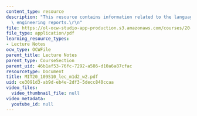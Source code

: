 ```yaml
---
content_type: resource
description: "This resource contains information related to the language of biological\
  \ engineering reports.\r\n"
file: https://ol-ocw-studio-app-production.s3.amazonaws.com/courses/20-109-laboratory-fundamentals-in-biological-engineering-spring-2010/ce3091d3ab9deb4e2df35decc840ccaa_MIT20_109S10_lec_m1d2_w2.pdf
file_type: application/pdf
learning_resource_types:
- Lecture Notes
ocw_type: OCWFile
parent_title: Lecture Notes
parent_type: CourseSection
parent_uid: 46b1af53-76fc-7292-a586-d10a6a87cfac
resourcetype: Document
title: MIT20_109S10_lec_m1d2_w2.pdf
uid: ce3091d3-ab9d-eb4e-2df3-5decc840ccaa
video_files:
  video_thumbnail_file: null
video_metadata:
  youtube_id: null
---
```

